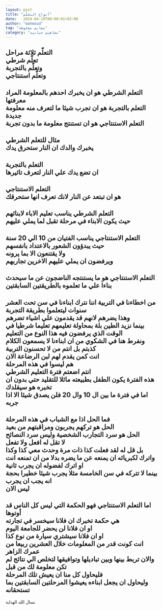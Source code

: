 ```yaml
---
layout: post
title: "أنواع التعلّم"
date:   2024-04-10T00:00:01+03:00
author: "mahmoud"
tag: "مفايم مغلوطة"
category: "مفاهيم حياتيه"
---
```



التعلّم ثلاثة مراحل  
تعلّم شرطي  
وتعلّم بالتجربة  
وتعلّم استنتاجي  
-----------  
التعلم الشرطي هو ان يخبرك احدهم بالمعلومة المراد
معرفتها  
التعلم بالتجربة هو ان تجرب شيئا ما لتعرف منه معلومة
جديدة  
التعلم الاستنتاجي هو ان تستنتج معلومة ما بدون
تجربة  
----------  
مثال للتعلم الشرطي  
يخبرك والدك ان النار ستحرق يدك  
-----------  
التعلم بالتجربة  
ان تضع يدك علي النار لتعرف تاثيرها  
--------------  
التعلم الاستنتاجي  
هو ان تبتعد عن النار لانك تعرف انها ستحرقك  
--------------  
التعلم الشرطي يناسب تعليم الاباء لابنائهم  
حيث يكون الابناء في مرحلة تقبل لما يملي عليهم  
-----------  
التعلم الاستنتاجي يناسب الفتيان من 10 الي 20
سنة  
حيث يبدؤون الشعور بالاعتداد بانفسهم  
ولا يقتنعون الا بما يرونه  
ويرفضون ان يملي عليهم الاخرين تجاربهم  
------------  
التعلم الاستنتاجي هو ما يستنتجه الناضجون عن ما سيحدث
بناءا علي ما تعلموه بالطريقتين السابقتين  
---------------  
من اخطاءنا في التربية اننا نترك ابناءنا في سن تحت العشر
سنوات ليتعلموا بطريقة التجربة  
وهذا يضرهم لانهم قد يقدمون علي اشياء تضرهم  
بينما نزيد الطين بلة بمحاولة تعليمهم تعليما شرطيا في
الوقت الذي يرفضون فيه هذا النوع من التعليم  
ونفرط هنا في الشكوي من ان ابناءنا لا يسمعون
الكلام  
كذبتم بل انتم من لا تحسنون التربية  
انت كمن يقدم لهم لبن الرضاعة الان  
هم ليسوا في هذه المرحلة  
انتم اضعتم فترة التعليم الشرطي  
هذه الفترة يكون الطفل بطبيعته مائلا للتقليد حتي بدون ان
تخبره هو سيقلدك  
اما في فترة ما بين ال 10 وال 20 فلن يصدق شيئا الا اذا
جربه  
-----------------  
فما الحل اذا مع الشباب في هذه المرحلة  
الحل هو تركهم يجربون ومراقبتهم من بعيد  
الحل هو سرد التجارب الشخصية وليس سرد النصائح  
لا تقل له افعل ولا تفعل  
بل قل له لقد فعلت كذا ذات مرة وحدث معي كذا وكذا  
واترك لكبريائه ان يمنعه عن ما يضره بدلا من ان تمنعه
انت  
او اترك لفضوله ان يجرب ثانية  
بينما لا تتركه في سن الخامسة مثلا يجرب شيئا خطيرا بحجة
انه يجب ان يجرب  
ليس الان  
---------------  
اما التعلم الاستنتاجي فهو الحكمة التي ليس كل الناس قد
أوتوها  
هي حكمة تخبرك ان فلانا سيخسر في تجارته  
او ان فلانا لن يحضر للجامعة اليوم  
او ان فلانا سيشتري سيارة من نوع كذا  
انت كونت قدر من المعلومات خلال العشرين ربيعا من عمرك
الزاهر  
والان تربط بينها وبين تباديلها وتوافيقها لتخلص الي نتائج
لم تكن معلومة لك من قبل  
فليحاول كل منا ان يعيش تلك المرحلة  
وليحاول ان يجعل ابناءه يعيشوا المرحلتين السابقتين بما
تستحقانه  
--------------  
نسال الله الهداية
